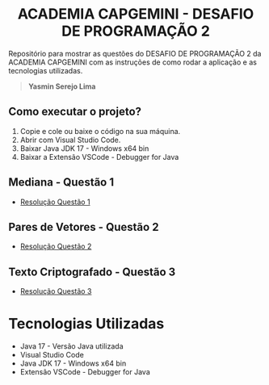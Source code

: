 
<h1 align="center">
ACADEMIA CAPGEMINI - DESAFIO DE PROGRAMAÇÃO 2 
</h1>


Repositório para mostrar as questões do DESAFIO DE PROGRAMAÇÃO 2 da ACADEMIA CAPGEMINI com as instruções de como rodar a aplicação e as tecnologias utilizadas.
> **Yasmin Serejo Lima**

<h2> Como executar o projeto?</h2>

1. Copie e cole ou baixe o código na sua máquina.
2. Abrir com Visual Studio Code.
3. Baixar Java JDK 17 - Windows x64 bin
4. Baixar a Extensão VSCode - Debugger for Java


<h2 id="question01">
  Mediana - Questão 1
</h2>

 * [Resolução Questão 1](https://github.com/yasminlimaa/Desafio-de-programa-o-CAPGEMINI-02/blob/main/Desafio%20Capgemini%202022/src/Questao%201/MedianaQuestao1.java)


<h2 id="question02">
  Pares de Vetores - Questão 2
</h2>

* [Resolução Questão 2](https://github.com/yasminlimaa/Desafio-de-programa-o-CAPGEMINI-02/blob/main/Desafio%20Capgemini%202022/src/Questao%202/VetoresQuestao2.java)
	

<h2 id="question03">
  Texto Criptografado - Questão 3
</h2>
	
* [Resolução Questão 3](https://github.com/yasminlimaa/Desafio-de-programa-o-CAPGEMINI-02/blob/main/Desafio%20Capgemini%202022/src/Questao%203/MensagemQuestao3.java)

<h1 id="tecnologias-dependencias">
	Tecnologias Utilizadas
</h1>

<a name = "tech_stack"></a>

- Java 17 - Versão Java utilizada
- Visual Studio Code 
- Java JDK 17 - Windows x64 bin
- Extensão VSCode - Debugger for Java


